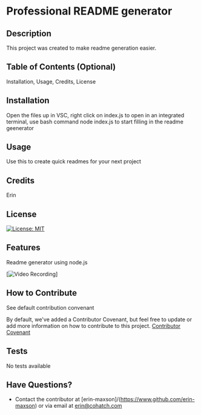 # Professional README generator

  ## Description
  This project was created to make readme generation easier. 
  
  ## Table of Contents (Optional)
  Installation, Usage, Credits, License
  
  ## Installation
  
  Open the files up in VSC, right click on index.js to open in an integrated terminal, use bash command node index.js to start filling in  the readme geenerator
   
  ## Usage
  Use this to create quick readmes for your next project
  
  ## Credits
  Erin
  
  ## License
  
 [![License: MIT]((https://img.shields.io/badge/License-MIT-yellow.svg))](https://opensource.org/licenses/MIT)
  
  ## Features
  Readme generator using node.js

  [![Video Recording](https://www.loom.com/share/821344a5d3b844f4a124caca36388cfe)]
  
  ## How to Contribute
  See default contribution convenant

  By default, we've added a Contributor Covenant, but feel free to update or add more information on how to contribute to this project.
  [Contributor Covenant](https://www.contributor-covenant.org/)  

  ## Tests
  No tests available

  ## Have Questions?
  - Contact the contributor at [erin-maxson]/(https://www.github.com/erin-maxson) or via email at <erin@cohatch.com>
